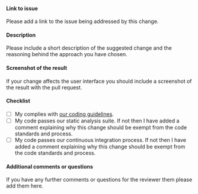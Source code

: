 #### Link to issue

Please add a link to the issue being addressed by this change.

#### Description

Please include a short description of the suggested change and the reasoning behind the approach you have chosen.

#### Screenshot of the result

If your change affects the user interface you should include a screenshot of the result with the pull request.

#### Checklist

- [ ] My complies with [our coding guidelines](../documentation/code-guidelines.md).
- [ ] My code passes our static analysis suite. If not then I have added a comment explaining why this change should be exempt from the code standards and process.
- [ ] My code passes our continuous integration process. If not then I have added a comment explaining why this change should be exempt from the code standards and process.

#### Additional comments or questions

If you have any further comments or questions for the reviewer them please add them here.
